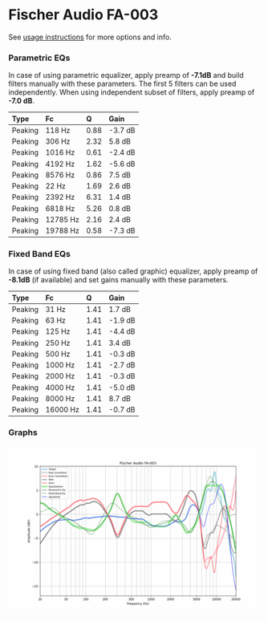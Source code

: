# Fischer Audio FA-003
See [usage instructions](https://github.com/jaakkopasanen/AutoEq#usage) for more options and info.

### Parametric EQs
In case of using parametric equalizer, apply preamp of **-7.1dB** and build filters manually
with these parameters. The first 5 filters can be used independently.
When using independent subset of filters, apply preamp of **-7.0 dB**.

| Type    | Fc       |    Q | Gain    |
|:--------|:---------|:-----|:--------|
| Peaking | 118 Hz   | 0.88 | -3.7 dB |
| Peaking | 306 Hz   | 2.32 | 5.8 dB  |
| Peaking | 1016 Hz  | 0.61 | -2.4 dB |
| Peaking | 4192 Hz  | 1.62 | -5.6 dB |
| Peaking | 8576 Hz  | 0.86 | 7.5 dB  |
| Peaking | 22 Hz    | 1.69 | 2.6 dB  |
| Peaking | 2392 Hz  | 6.31 | 1.4 dB  |
| Peaking | 6818 Hz  | 5.26 | 0.8 dB  |
| Peaking | 12785 Hz | 2.16 | 2.4 dB  |
| Peaking | 19788 Hz | 0.58 | -7.3 dB |

### Fixed Band EQs
In case of using fixed band (also called graphic) equalizer, apply preamp of **-8.1dB**
(if available) and set gains manually with these parameters.

| Type    | Fc       |    Q | Gain    |
|:--------|:---------|:-----|:--------|
| Peaking | 31 Hz    | 1.41 | 1.7 dB  |
| Peaking | 63 Hz    | 1.41 | -1.9 dB |
| Peaking | 125 Hz   | 1.41 | -4.4 dB |
| Peaking | 250 Hz   | 1.41 | 3.4 dB  |
| Peaking | 500 Hz   | 1.41 | -0.3 dB |
| Peaking | 1000 Hz  | 1.41 | -2.7 dB |
| Peaking | 2000 Hz  | 1.41 | -0.3 dB |
| Peaking | 4000 Hz  | 1.41 | -5.0 dB |
| Peaking | 8000 Hz  | 1.41 | 8.7 dB  |
| Peaking | 16000 Hz | 1.41 | -0.7 dB |

### Graphs
![](./Fischer%20Audio%20FA-003.png)